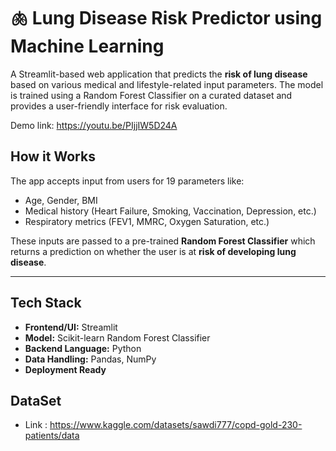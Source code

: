 # 🫁 Lung Disease Risk Predictor using Machine Learning

A Streamlit-based web application that predicts the **risk of lung disease** based on various medical and lifestyle-related input parameters. The model is trained using a Random Forest Classifier on a curated dataset and provides a user-friendly interface for risk evaluation.

Demo link: https://youtu.be/PIjjIW5D24A
##  How it Works

The app accepts input from users for 19 parameters like:
- Age, Gender, BMI
- Medical history (Heart Failure, Smoking, Vaccination, Depression, etc.)
- Respiratory metrics (FEV1, MMRC, Oxygen Saturation, etc.)

These inputs are passed to a pre-trained **Random Forest Classifier** which returns a prediction on whether the user is at **risk of developing lung disease**.

---

##  Tech Stack

- **Frontend/UI:** Streamlit
- **Model:** Scikit-learn Random Forest Classifier
- **Backend Language:** Python
- **Data Handling:** Pandas, NumPy
- **Deployment Ready**

## DataSet 
- Link : https://www.kaggle.com/datasets/sawdi777/copd-gold-230-patients/data


